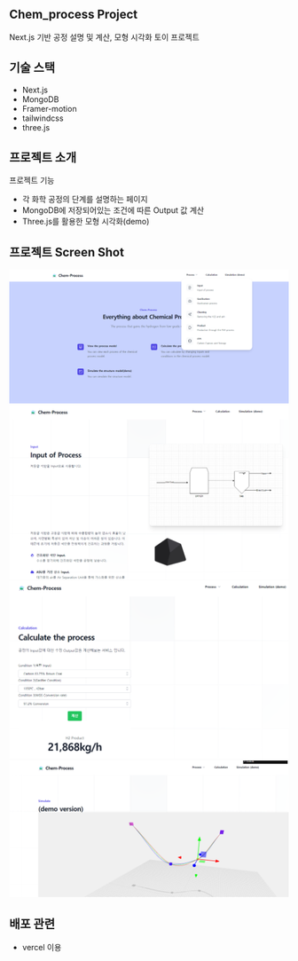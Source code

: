 
## Chem_process Project

Next.js 기반 공정 설명 및 계산, 모형 시각화 토이 프로젝트

## 기술 스택
- Next.js
- MongoDB
- Framer-motion
- tailwindcss
- three.js

## 프로젝트 소개
 프로젝트 기능
 - 각 화학 공정의 단계를 설명하는 페이지
 - MongoDB에 저장되어있는 조건에 따른 Output 값 계산
 - Three.js를 활용한 모형 시각화(demo)

## 프로젝트 Screen Shot
![MainPage](/public/images/webImage/Mainpage.png)
![ProcessPage](/public/images/webImage/Process(input).png)
![CalculationPage](/public/images/webImage/Calculation.png)
![SimulationPage](/public/images/webImage/Simulation(demo).png)


## 배포 관련 
- vercel 이용
